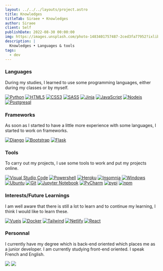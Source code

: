 ```yaml
---
layout: ../../../layouts/project.astro
title: Knowledges
titleTab: Siraee • Knowledges
author: Siraee
client: Self
publishDate: 2022-08-30 00:00:00
img: https://images.unsplash.com/photo-1483401757487-2ced3fa77952?ixlib=rb-1.2.1&ixid=MnwxMjA3fDB8MHxwaG90by1wYWdlfHx8fGVufDB8fHx8&auto=format&fit=crop&w=1500&q=60
description: |
  Knowledges • Languages & tools
tags:
  - dev
---
```


### Languages

During my studies, I learned to use some programming languages, either during my classes or by myself.
 
[![Python](https://img.shields.io/badge/python-3670A0?style=for-the-badge&logo=python&logoColor=ffdd54)](https://www.python.org/)
[![HTML5](https://img.shields.io/badge/html5-%23E34F26.svg?style=for-the-badge&logo=html5&logoColor=white)](https://developer.mozilla.org/en-US/docs/Web/HTML)
[![CSS3](https://img.shields.io/badge/css3-%231572B6.svg?style=for-the-badge&logo=css3&logoColor=white)](https://developer.mozilla.org/en-US/docs/Web/CSS)
[![SASS](https://img.shields.io/badge/sass-cf679a?style=for-the-badge&logo=sass&logoColor=white)](https://sass-lang.com/)
[![Jinja](https://img.shields.io/badge/jinja-%23239120.svg?style=for-the-badge&logo=jinja&logoColor=white)](https://jinja.palletsprojects.com/en/3.1.x/)
[![JavaScript](https://img.shields.io/badge/javascript-%23323330.svg?style=for-the-badge&logo=javascript&logoColor=%23F7DF1E)](https://developer.mozilla.org/en-US/docs/Web/JavaScript)
[![Nodejs](https://img.shields.io/badge/node.js-233056.svg?style=for-the-badge&logo=node.js)](https://nodejs.org/en/)
[![Postgresql](https://img.shields.io/badge/postgresql-%23316192.svg?style=for-the-badge&logo=postgresql&logoColor=white)](https://www.postgresql.org/)

### Frameworks

As soon as I started to have a little more experience with some languages, I started to work on frameworks.

[![Django](https://img.shields.io/badge/Django-%23239120.svg?style=for-the-badge&logo=django&logoColor=white)](https://www.djangoproject.com/)
[![Bootstrap](https://img.shields.io/badge/bootstrap-%23430098.svg?style=for-the-badge&logo=bootstrap&logoColor=white)](https://getbootstrap.com/)
[![Flask](https://img.shields.io/badge/flask-%23000.svg?style=for-the-badge&logo=flask&logoColor=white)](https://flask.palletsprojects.com/en/2.1.x/)

### Tools

To carry out my projects, I use some tools to work and put my projects online.

[![Visual Studio Code](https://img.shields.io/badge/Visual%20Studio%20Code-0078d7.svg?style=for-the-badge&logo=visual-studio-code&logoColor=white)](https://code.visualstudio.com/)
[![Powershell](https://img.shields.io/badge/Powershell-%23121011.svg?style=for-the-badge&logo=powershell&logoColor=white)](https://en.wikipedia.org/wiki/Windows_PowerShell)
[![Heroku](https://img.shields.io/badge/heroku-%23430098.svg?style=for-the-badge&logo=heroku&logoColor=white)](https://www.heroku.com/)
[![Insomnia](https://img.shields.io/badge/Insomnia-5849b9?style=for-the-badge&logo=insomnia&logoColor=white)](https://insomnia.rest/)
[![Windows](https://img.shields.io/badge/Windows-0078D6?style=for-the-badge&logo=windows&logoColor=white)](https://www.microsoft.com/en-us/windows)
[![Ubuntu](https://img.shields.io/badge/Ubuntu-E95420?style=for-the-badge&logo=ubuntu&logoColor=white)](https://ubuntu.com/)
[![Git](https://img.shields.io/badge/git-%23F05033.svg?style=for-the-badge&logo=git&logoColor=white)](https://git-scm.com/)
[![Jupyter Notebook](https://img.shields.io/badge/jupyter-%23FA0F00.svg?style=for-the-badge&logo=jupyter&logoColor=white)](https://jupyter.org/)
[![PyCharm](https://img.shields.io/badge/pycharm-1fcf88?style=for-the-badge&logo=pycharm&logoColor=white)](https://www.jetbrains.com/pycharm/)
[![pypi](https://img.shields.io/badge/pypi-006dad?style=for-the-badge&logo=pypi&logoColor=white)](https://pypi.org/)
[![npm](https://img.shields.io/badge/npm-c53635?style=for-the-badge&logo=npm&logoColor=white)](https://www.npmjs.com/)


### Interests/Future Learnings

I am well aware that there is still a lot to learn and to continue my learning, I think I would like to learn these.


[![Vuejs](https://img.shields.io/badge/-Vue.js-4fc08d?style=for-the-badge&logo=vuedotjs&logoColor=white)](https://vuejs.org)
[![Docker](https://img.shields.io/badge/docker-%230db7ed.svg?style=for-the-badge&logo=docker&logoColor=white)](https://www.docker.com/)
[![Tailwind](https://img.shields.io/badge/tailwind-38bdf8?style=for-the-badge&logo=tailwindcss&logoColor=white)](https://tailwindcss.com/)
[![Netlify](https://img.shields.io/badge/netlify-273bd7?style=for-the-badge&logo=netlify&logoColor=white)](https://www.netlify.com/)
[![React](https://img.shields.io/badge/react-%2320232a.svg?style=for-the-badge&logo=react&logoColor=%2361DAFB)](https://reactjs.org/)

### Personnal

I currently have my degree which is back-end oriented which places me as a junior developer. I am currently studying front-end oriented. I speak French and English.

[![](https://img.shields.io/badge/Experience-Junior-green?style=for-the-badge)](#)
[![](https://img.shields.io/badge/Languages-French%20%2F%20English%20-blue?style=for-the-badge)](#)

